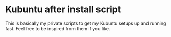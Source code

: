 # Kubuntu after install script

This is basically my private scripts to get my Kubuntu setups up and running fast. Feel free to be inspired from them if you like.
